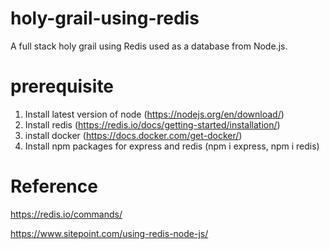 # holy-grail-using-redis
A full stack holy grail using Redis used as a database from Node.js.

# prerequisite
1. Install latest version of node (https://nodejs.org/en/download/)
2. Install redis (https://redis.io/docs/getting-started/installation/)
3. install docker (https://docs.docker.com/get-docker/)
4. Install npm packages for express and redis (npm i express, npm i redis)



# Reference 
https://redis.io/commands/

https://www.sitepoint.com/using-redis-node-js/
